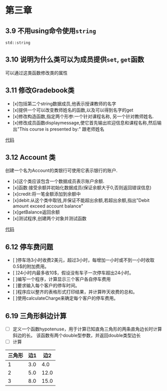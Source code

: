 # 第三章
## 3.9 不用using命令使用`string`

```
std::string
```
## 3.10 说明为什么类可以为成员提供`set`, `get`函数

可以通过这类函数修改类的属性

## 3.11 修改Gradebook类
- [x]包括第二个string数据成员,他表示授课教师的名字
- [x]提供一个可以改变教师姓名的函数,以及可以得到名字的get
- [x]修改构造函数,指定两个形参:一个针对课程名称, 另一个针对教师姓名.
- [x]修改成员函数displaymessage,使它首先输出欢迎信息和课程名称,然后输出"This course is presented by:" 跟老师姓名

[代码](https://github.com/chenboshuo/cpp_learning/commit/d6529d2ec3309333f44d6a4cf4e07111be7f8252#diff-52ec402c28719f938d3857a0a7f54c17)

## 3.12 Account 类
创建一个名为Account的类银行可使用它表示银行的账户.
- [x]这个类应该包含一个数据成员表示账户余额.
- [x]函数:接受余额并初始化数据成员(保证余额大于0,否则返回错误信息)
- [x]credit:将一笔金额添加到余额中
- [x]debit:从这个类中取钱,并保证不能超出余额,若超出余额,指出"Debit amount exceed account balance"
- [x]getBalance返回余额
- [x]测试程序,创建两个对象并测试函数

[代码](https://github.com/chenboshuo/cpp_learning/commit/076118b5f251ab11c5e8f2e66abd9ab23d5b18a7#diff-c09b9f03cfaf038e63d8cc54f37e4f23)

## 6.12 停车费问题
- [ ]停车场3小时收费2美元，超过3小时，每增加一小时或不到一小时收取0.5$的附加费用。
- [ ]24小时内最多收10$，假设没有车子一次停车超出24小时。
- [ ]编写一个程序，计算显示三个客户各自停车费用
- [ ]要求输入每个客户的停车时间。
- [ ]程序应以整齐的表格形式打印结果，并计算昨天收费的总和。
- [ ]使用calculateCharge来确定每个客户的停车费用。

## 6.19 三角形斜边计算
- [ ] 定义一个函数hypotenuse，用于计算已知直角三角形的两条直角边长时计算斜边的长。
      该函数有两个double型参数，并返回double类型边长
- [ ] 计算

| 三角形 | 边1 | 边2  |
|:------ |:--- | ---- |
| 1      | 3.0 | 4.0  |
| 2      | 5.0 | 12.0 |
| 3      | 8.0 | 15.0 |
